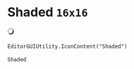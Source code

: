 # Shaded `16x16`
<img src="/img/Shaded.png" width=16 height=16>

``` CSharp
EditorGUIUtility.IconContent("Shaded")
```
```
Shaded
```
